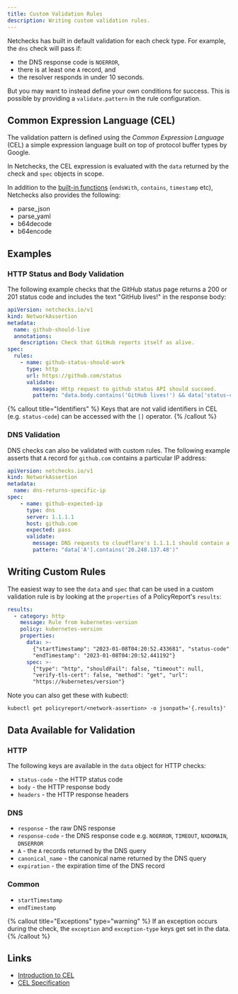 ```yaml
---
title: Custom Validation Rules
description: Writing custom validation rules.
---
```


Netchecks has built in default validation for each check type. For example, the `dns` check will pass if:
- the DNS response code is `NOERROR`, 
- there is at least one `A` record, and
- the resolver responds in under 10 seconds.

But you may want to instead define your own conditions for success. This is possible by
providing a `validate.pattern` in the rule configuration.

## Common Expression Language (CEL)

The validation pattern is defined using the _Common Expression Language_ (CEL) a simple expression language built on top of protocol buffer types by Google.

In Netchecks, the CEL expression is evaluated with the `data` returned by the check and `spec` objects in scope.

In addition to the [built-in functions](https://github.com/google/cel-spec/blob/master/doc/langdef.md#list-of-standard-definitions) 
(`endsWith`, `contains`, `timestamp` etc), Netchecks also provides the following:

- parse_json
- parse_yaml
- b64decode
- b64encode


## Examples

### HTTP Status and Body Validation

The following example checks that the GitHub status page returns a 200 or 201 status code and includes
the text "GitHub lives!" in the response body:

```yaml
apiVersion: netchecks.io/v1
kind: NetworkAssertion
metadata:
  name: github-should-live
  annotations:
    description: Check that GitHub reports itself as alive.
spec:
  rules:
    - name: github-status-should-work
      type: http
      url: https://github.com/status
      validate:
        message: Http request to github status API should succeed.
        pattern: "data.body.contains('GitHub lives!') && data['status-code'] in [200, 201]"
```

{% callout title="Identifiers" %}
Keys that are not valid identifiers in CEL (e.g. `status-code`) can be accessed with the `[]` operator.
{% /callout %}

### DNS Validation

DNS checks can also be validated with custom rules. The following example asserts that `A` record 
for `github.com` contains a particular IP address:

```yaml
apiVersion: netchecks.io/v1
kind: NetworkAssertion
metadata:
  name: dns-returns-specific-ip
spec:
    - name: github-expected-ip
      type: dns
      server: 1.1.1.1
      host: github.com
      expected: pass
      validate:
        message: DNS requests to cloudflare's 1.1.1.1 should contain a specific IP address for github.com
        pattern: "data['A'].contains('20.248.137.48')"
```

## Writing Custom Rules

The easiest way to see the `data` and `spec` that can be used in a custom validation rule is by looking
at the `properties` of a PolicyReport's `results`:

```yaml
results:
  - category: http
    message: Rule from kubernetes-version
    policy: kubernetes-version
    properties:
      data: >-
        {"startTimestamp": "2023-01-08T04:20:52.433681", "status-code": 200,
        "endTimestamp": "2023-01-08T04:20:52.441192"}
      spec: >-
        {"type": "http", "shouldFail": false, "timeout": null,
        "verify-tls-cert": false, "method": "get", "url":
        "https://kubernetes/version"} 
```

Note you can also get these with kubectl:

```shell
kubectl get policyreport/<network-assertion> -o jsonpath='{.results}'
```

## Data Available for Validation

### HTTP

The following keys are available in the `data` object for HTTP checks:
- `status-code` - the HTTP status code
- `body` - the HTTP response body
- `headers` - the HTTP response headers

### DNS 

- `response` - the raw DNS response
- `response-code` - the DNS response code e.g. `NOERROR`, `TIMEOUT`, `NXDOMAIN`, `DNSERROR`
- `A` - the `A` records returned by the DNS query
- `canonical_name` - the canonical name returned by the DNS query
- `expiration` - the expiration time of the DNS record


### Common

- `startTimestamp`
- `endTimestamp` 


{% callout title="Exceptions" type="warning" %}
If an exception occurs during the check, the `exception` and `exception-type` keys get set in the
data. 
{% /callout %}


## Links

- [Introduction to CEL](https://github.com/google/cel-spec/blob/master/doc/intro.md)
- [CEL Specification](https://github.com/google/cel-spec/blob/master/doc/langdef.md)